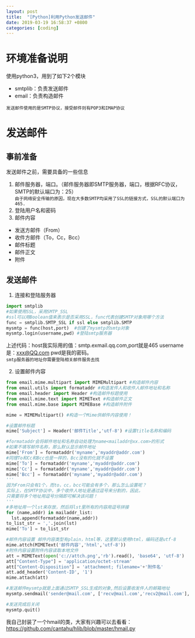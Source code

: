 ```yaml
---
layout: post
title:  "[Python]利用Python发送邮件"
date: 2019-03-19 16:58:37 +0800
categories: [coding]
---
```


# 环境准备说明
使用python3，用到了如下2个模块
  - smtplib：负责发送邮件
  - email：负责构造邮件

`发送邮件使用的是SMTP协议，接受邮件则有POP3和IMAP协议`

# 发送邮件
## 事前准备
发送邮件之前，需要具备的一些信息
1. 邮件服务器，端口。（邮件服务器即SMTP服务器，端口，根据RFC协议，SMTP的默认端口为：25）  
`由于网络安全传输的原因，现在大多数SMTP均采用了SSL的链接方式，SSL的默认端口为465.`
2. 登陆用户名和密码
3. 邮件内容
  - 发送方邮件（From）
  - 收件方邮件（To，Cc，Bcc） 
  - 邮件标题
  - 邮件正文
  - 附件

## 发送邮件
1. 连接和登陆服务器
  ``` python
  import smtplib
  #如果使用SSL，采用SMTP_SSL
  #ssl可以用Boolean值来表示是否采用SSL，func代表创建SMTP对象用哪个方法
  func = smtplib.SMTP_SSL if ssl else smtplib.SMTP
  mysmtp = func(host,port)  #创建了mysmtp的smtp对象
  mysmtp.login(username,pwd) #登陆smtp服务器
  ```
  上述代码：host我实际用的值：smtp.exmail.qq.com,port就是465
  username是：xxx@QQ.com pwd是我的密码。  
  `smtp服务器的地址你需要登陆相关邮件服务去找`
  
2. 设置邮件内容
  ``` python
  from email.mime.multipart import MIMEMultipart #构造邮件内容
  from email.utils import formataddr #构造发件人和收件人邮件地址和名称
  from email.header import Header #构造邮件标题使用
  from email.mime.text import MIMEText #构造邮件正文
  from email.mime.base import MIMEBase #构造邮件附件
  
  mime = MIMEMultipart() #构造一个Mime供邮件内容使用！

  #设置邮件标题
  mime['Subject'] = Header('邮件Title','utf-8') #设置title名称和编码
  
  #formataddr会将邮件地址和名称自动处理为name<mailaddr@xx.com>的形式
  #如果不填写邮件名称，那么默认显示邮件地址
  mime['From'] = formataddr('myname','myaddr@addr.com')
  #同理To和Cc和Bcc也是一样的，Bcc没有的化就不设置
  mime['To'] = formataddr('myname','myaddr@addr.com')
  mime['Cc'] = formataddr('myname','myaddr@addr.com')
  mime['Bcc'] = formataddr('myname','myaddr@addr.com')
  '''
  因为From只会有1个，而to，cc，bcc可能会有多个，那么怎么设置呢？
  实际上，在SMTP协议中，多个收件人地址是通过逗号来分割的，因此，
  只需要将多个地址用逗号分隔即可解决该问题！
  '''
  #多地址用一个lst来存放，然后将lst里所有的内容用逗号拼接
  for (name,addr) in mailaddr_list:
    lst.append(formataddr(name,addr))
  to_list_str = ','.join(lst)
  mime['To'] = to_list_str

  #邮件内容设置 邮件内容类型有plain，html等，这里默认使用html，编码还是utf-8
  mime.attch(MIMEText('邮件内容','html','utf-8'))
  #附件内容设置附件内容读取本地文件
  att = MIMEText(open('c://attch.png','rb').read(), 'base64', 'utf-8')
  att["Content-Type"] = 'application/octet-stream'
  att["Content-Disposition"] = 'attachment; filename='+'附件名'
  att.add_header('Content-ID', '1')
  mime.attach(att)

  #发送邮件mysmtp就是上面通过SMTP_SSL生成的对象,然后设置收发件人的邮箱地址
  mysmtp.sendmail('sender@mail.com', ['recv@mail.com','recv2@mail.com'], mime.as_string())

  #发送完成后关闭
  mysmtp.quit()
  ```

我自己封装了一个hmail的类，大家有兴趣可以去看看：
https://github.com/cantahu/hlib/blob/master/hmail.py
 
